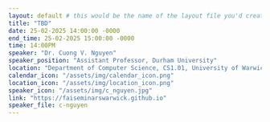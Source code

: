 ```yaml
---
layout: default # this would be the name of the layout file you'd create for events
title: "TBD"
date: 25-02-2025 14:00:00 -0000
end_time: 25-02-2025 15:00:00 -0000
time: 14:00PM
speaker: "Dr. Cuong V. Nguyen"
speaker_position: "Assistant Professor, Durham University"
location: "Department of Computer Science, CS1.01, University of Warwick, Coventry, UK"
calendar_icon: "/assets/img/calendar_icon.png"
location_icon: "/assets/img/location_icon.png"
speaker_icon: "/assets/img/c_nguyen.jpg"
link: "https://faiseminarswarwick.github.io"
speaker_file: c-nguyen
---
```


